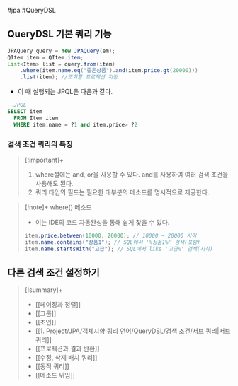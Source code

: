 #jpa #QueryDSL

## QueryDSL 기본 쿼리 기능
```java
JPAQuery query = new JPAQuery(em);
QItem item = QItem.item;
List<Item> list = query.from(item)
	.where(item.name.eq("좋은상품").and(item.price.gt(20000)))
	.list(item); //조회할 프로젝션 지정
```

+ 이 때 실행되는 JPQL은 다음과 같다.
```sql
--JPQL
SELECT item
  FROM Item item
  WHERE item.name = ?1 and item.price> ?2
```

### 검색 조건 쿼리의 특징
> [!important]+ 
> 1. where절에는 and, or을 사용할 수 있다. and를 사용하여 여러 검색 조건을 사용해도 된다.
> 2. 쿼리 타입의 필드는 필요한 대부분의 메소드를 명시적으로 제공한다.


> [!note]+ where() 메소드
> + 이는 IDE의 코드 자동완성을 통해 쉽게 찾을 수 있다.
> ```java
> item.price.between(10000, 20000); // 10000 ~ 20000 사이
> item.name.contains("상품1"); // SQL에서 '%상품1%' 검색(포함)
> item.name.startsWith("고급"); // SQL에서 like '고급%' 검색(시작)
> ```


## 다른 검색 조건 설정하기
> [!summary]+ 
> + [[페이징과 정렬]]
> + [[그룹]]
> + [[조인]]
> + [[1. Project/JPA/객체지향 쿼리 언어/QueryDSL/검색 조건/서브 쿼리|서브 쿼리]]
> + [[프로젝션과 결과 반환]]
> + [[수정, 삭제 배치 쿼리]]
> + [[동적 쿼리]]
> + [[메소드 위임]]

